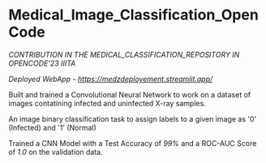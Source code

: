 # Medical_Image_Classification_OpenCode
*CONTRIBUTION IN THE MEDICAL_CLASSIFICATION_REPOSITORY IN OPENCODE'23 IIITA*

*Deployed WebApp - https://medzdeployement.streamlit.app/*

Built and trained a Convolutional Neural Network to work on a dataset of images contatining infected and uninfected X-ray samples.

An image binary classification task to assign labels to a given image as '0' (Infected) and '1' (Normal)

Trained a CNN Model with a Test Accuracy of *99%* and a ROC-AUC Score of *1.0* on the validation data.
